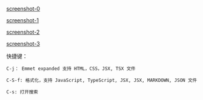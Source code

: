[screenshot-0](./screenshots/swappy-20241220-221304.png)

[screenshot-1](./screenshots/swappy-20241220-222017.png)

[screenshot-2](./screenshots/swappy-20241220-222324.png)

[screenshot-3](./screenshots/swappy-20241220-223836.png)


快捷键：

    C-j： Emmet expanded 支持 HTML，CSS，JSX, TSX 文件

    C-S-f: 格式化，支持 JavaScript, TypeScript, JSX, JSX, MARKDOWN, JSON 文件

    C-s: 打开搜索
